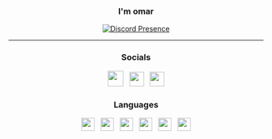 <div id="SealedSaucer" align="center">
  <h3>I'm omar</a></h3>

[![Discord Presence](https://lanyard.cnrad.dev/api/613727227384823829)](https://discord.com/users/613727227384823829)

---

<h3>Socials</h3>

<div>
    <a href="https://www.instagram.com/omar_moohamed__"><img src="https://freelogopng.com/images/all_img/1655891201logo-tiktok-png.png" height="31" width="31"></a>
    &nbsp;
    <a href="https://www.tiktok.com/@official.moonswapper"><img src="https://skillicons.dev/icons?i=instagram" height="29" width="29"></a>
    &nbsp;
    <a href="https://discord.gg/zbKbEqbz6Q"><img src="https://skillicons.dev/icons?i=discord" height="29" width="29"></a>
</div>

<h3>Languages</h3>

<div>
  <a href="https://dotnet.microsoft.com"><img src="https://skillicons.dev/icons?i=cs" height="26" width="26"></a>
  &nbsp;
  <a href="https://cplusplus.com/"><img src="https://skillicons.dev/icons?i=cpp" height="26" width="26"></a>
  &nbsp;
  <a href="https://w3.org/html"><img src="https://skillicons.dev/icons?i=html" height="26" width="26"></a>
  &nbsp;
  <a href="https://w3schools.com/css"><img src="https://skillicons.dev/icons?i=css" height="26" width="26"></a>
  &nbsp;
  <a href="https://javascript.com"><img src="https://skillicons.dev/icons?i=javascript" height="26" width="26"></a>
  &nbsp;
  <a href="https://nodejs.org"><img src="https://skillicons.dev/icons?i=nodejs" height="26" width="26"></a>
</div>
</div>

